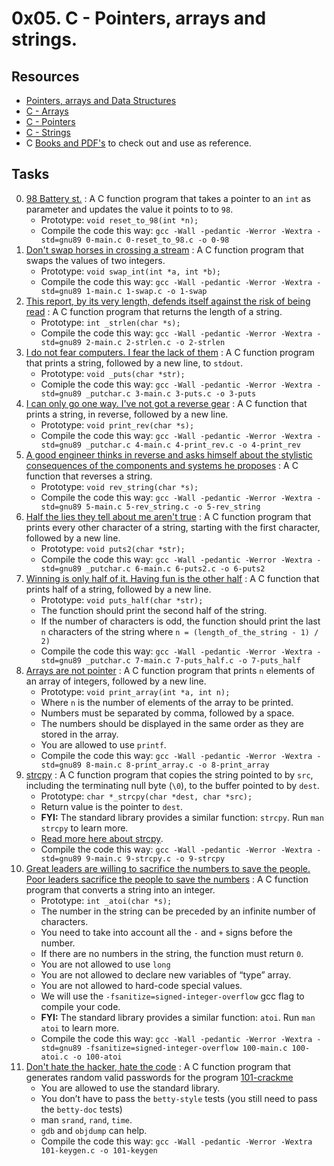 # 0x05. C - Pointers, arrays and strings.

## Resources

- [Pointers, arrays and Data Structures](https://www.notion.so/C-Programming-f13cdb9661db464f8ea326c5a2654e8e)
- [C - Arrays](https://www.tutorialspoint.com/cprogramming/c_arrays.htm)
- [C - Pointers](https://www.tutorialspoint.com/cprogramming/c_pointers.htm)
- [C - Strings](https://www.tutorialspoint.com/cprogramming/c_strings.htm)
- C [Books and PDF's](../references) to check out and use as reference.

## Tasks

0. [98 Battery st.](./0-reset_to_98.c) : A C function program that takes a pointer to an `int` as parameter and updates the value it points to to `98`.
	- Prototype: `void reset_to_98(int *n);`
	- Compile the code this way: `gcc -Wall -pedantic -Werror -Wextra -std=gnu89 0-main.c 0-reset_to_98.c -o 0-98`
1. [Don't swap horses in crossing a stream](./1-swap.c) : A C function program that swaps the values of two integers.
	- Prototype: `void swap_int(int *a, int *b);`
	- Compile the code this way: `gcc -Wall -pedantic -Werror -Wextra -std=gnu89 1-main.c 1-swap.c -o 1-swap`
2. [This report, by its very length, defends itself against the risk of being read](./2-strlen.c) : A C function program that returns the length of a string.
	- Prototype: `int _strlen(char *s);`
	- Compile the code this way: `gcc -Wall -pedantic -Werror -Wextra -std=gnu89 2-main.c 2-strlen.c -o 2-strlen`
3. [I do not fear computers. I fear the lack of them](./3-puts.c) : A C function program that prints a string, followed by a new line, to `stdout`.
	- Prototype: `void _puts(char *str);`
	- Comiple the code this way: `gcc -Wall -pedantic -Werror -Wextra -std=gnu89 _putchar.c 3-main.c 3-puts.c -o 3-puts`
4. [I can only go one way. I've not got a reverse gear](./4-print_rev.c) : A C function that prints a string, in reverse, followed by a new line.
	- Prototype: `void print_rev(char *s);`
	- Compile the code this way: `gcc -Wall -pedantic -Werror -Wextra -std=gnu89 _putchar.c 4-main.c 4-print_rev.c -o 4-print_rev`
5. [A good engineer thinks in reverse and asks himself about the stylistic consequences of the components and systems he proposes](./5-rev_string.c) : A C function that reverses a string.
	- Prototype: `void rev_string(char *s);`
	- Compile the code this way: `gcc -Wall -pedantic -Werror -Wextra -std=gnu89 5-main.c 5-rev_string.c -o 5-rev_string`
6. [Half the lies they tell about me aren't true](./6-puts2.c) : A C function program that prints every other character of a string, starting with the first character, followed by a new line.
	- Prototype: `void puts2(char *str);`
	- Compile the code this way: `gcc -Wall -pedantic -Werror -Wextra -std=gnu89 _putchar.c 6-main.c 6-puts2.c -o 6-puts2`
7. [Winning is only half of it. Having fun is the other half](./7-puts_half.c) : A C function that prints half of a string, followed by a new line.
	- Prototype: `void puts_half(char *str);`
	- The function should print the second half of the string.
	- If the number of characters is odd, the function should print the last `n` characters of the string where `n = (length_of_the_string - 1) / 2)`
	- Compile the code this way: `gcc -Wall -pedantic -Werror -Wextra -std=gnu89 _putchar.c 7-main.c 7-puts_half.c -o 7-puts_half`
8. [Arrays are not pointer](./8-print_array.c) : A C function program that prints `n` elements of an array of integers, followed by a new line.
	- Prototype: `void print_array(int *a, int n);`
	- Where `n` is the number of elements of the array to be printed.
	- Numbers must be separated by comma, followed by a space.
	- The numbers should be displayed in the same order as they are stored in the array.
	- You are allowed to use `printf`.
	- Compile the code this way: `gcc -Wall -pedantic -Werror -Wextra -std=gnu89 8-main.c 8-print_array.c -o 8-print_array`
9. [strcpy](./9-strcpy.c) : A C function program that copies the string pointed to by `src`, including the terminating null byte (`\0`), to the buffer pointed to by `dest`.
	- Prototype: `char *_strcpy(char *dest, char *src);`
	- Return value is the pointer to `dest`.
	- **FYI:** The standard library provides a similar function: `strcpy`. Run `man strcpy` to learn more.
	- [Read more here about strcpy](https://www.holbertonschool.com/coding-resource-strcpy-in-c).
	- Compile the code this way: `gcc -Wall -pedantic -Werror -Wextra -std=gnu89 9-main.c 9-strcpy.c -o 9-strcpy`
10. [Great leaders are willing to sacrifice the numbers to save the people. Poor leaders sacrifice the people to save the numbers](./100-atoi.c) : A C function program that converts a string into an integer.
	- Prototype: `int _atoi(char *s);`
	- The number in the string can be preceded by an infinite number of characters.
	- You need to take into account all the `-` and `+` signs before the number.
	- If there are no numbers in the string, the function must return `0`.
	- You are not allowed to use `long`
	- You are not allowed to declare new variables of “type” array.
	- You are not allowed to hard-code special values.
	- We will use the `-fsanitize=signed-integer-overflow` gcc flag to compile your code.
	- **FYI:** The standard library provides a similar function: `atoi`. Run `man atoi` to learn more.
	- Compile the code this way: `gcc -Wall -pedantic -Werror -Wextra -std=gnu89 -fsanitize=signed-integer-overflow 100-main.c 100-atoi.c -o 100-atoi`
11. [Don't hate the hacker, hate the code](./101-keygen.c) : A C function program that generates random valid passwords for the program [101-crackme](https://github.com/holbertonschool/0x04.c)
	- You are allowed to use the standard library.
	- You don’t have to pass the `betty-style` tests (you still need to pass the `betty-doc` tests)
	- man `srand`, `rand`, `time`.
	- `gdb` and `objdump` can help.
	- Compile the code this way: `gcc -Wall -pedantic -Werror -Wextra 101-keygen.c -o 101-keygen`
